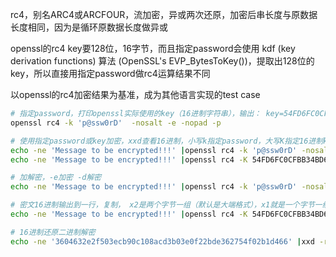 rc4，别名ARC4或ARCFOUR，流加密，异或两次还原，加密后串长度与原数据长度相同，因为是循环原数据长度做异或

openssl的rc4 key要128位，16字节，而且指定password会使用 kdf (key derivation functions) 算法 (OpenSSL's EVP_BytesToKey())，提取出128位的key，所以直接用指定password做rc4运算结果不同

以openssl的rc4加密结果为基准，成为其他语言实现的test case

```bash
# 指定password，打印openssl实际使用的key（16进制字符串），输出： key=54FD6FC0CFBB34BD6E5A6742D965B658
openssl rc4 -k 'p@ssw0rD'  -nosalt -e -nopad -p

# 使用指定password或key加密，xxd查看16进制，小写k指定password，大写K指定16进制key  install xxd, yum install vim-common
echo -ne 'Message to be encrypted!!!' |openssl rc4 -k 'p@ssw0rD' -nosalt -e -nopad |xxd
echo -ne 'Message to be encrypted!!!' |openssl rc4 -K 54FD6FC0CFBB34BD6E5A6742D965B658 -nosalt -e -nopad |xxd

# 加解密，-e加密 -d解密
echo -ne 'Message to be encrypted!!!' |openssl rc4 -k 'p@ssw0rD' -nosalt -e -nopad |openssl rc4 -k 'p@ssw0rD' -nosalt -d -nopad

# 密文16进制输出到一行，复制， x2是两个字节一组（默认是大端格式），x1就是一个字节一组
echo -ne 'Message to be encrypted!!!' |openssl rc4 -K 54FD6FC0CFBB34BD6E5A6742D965B658 -nosalt -e -nopad |od -A n -t x1 |tr '\n' ' ' |sed 's/ //g'

# 16进制还原二进制解密
echo -ne '3604632e2f503ecb90c108acd3b03e0f22bde362754f02b1d466' |xxd -r -p |openssl rc4 -d -k 'p@ssw0rD' -nosalt -d -nopad


```

